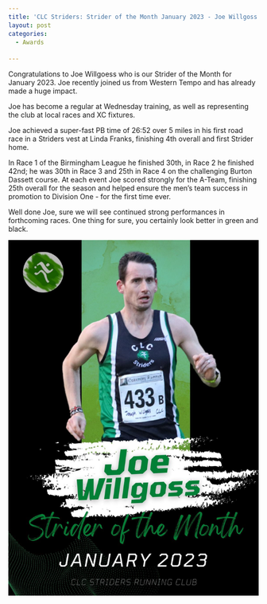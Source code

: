 ```yaml
---
title: 'CLC Striders: Strider of the Month January 2023 - Joe Willgoss'
layout: post
categories:
  - Awards

---
```


Congratulations to Joe Willgoess who is our Strider of the Month for January 2023. Joe recently joined us from Western Tempo and has already made a huge impact.

Joe has become a regular at Wednesday training, as well as representing the club at local races and XC fixtures.

Joe achieved a super-fast PB time of 26:52 over 5 miles in his first road race in a Striders vest at Linda Franks, finishing 4th overall and first Strider home.

In Race 1 of the Birmingham League he finished 30th, in Race 2 he finished 42nd; he was 30th in Race 3 and 25th in Race 4 on the challenging Burton Dassett course. At each event Joe scored strongly for the A-Team, finishing 25th overall for the season and helped ensure the men’s team success in promotion to Division One - for the first time ever.

Well done Joe, sure we will see continued strong performances in forthcoming races. One thing for sure, you certainly look better in green and black.

![Strider of the month Joe Willgoss](/images/2023/02/2023-02-15-SOTM-January-2023.jpeg "CLC Strider of the month January 2023 Joe Willgoss")

